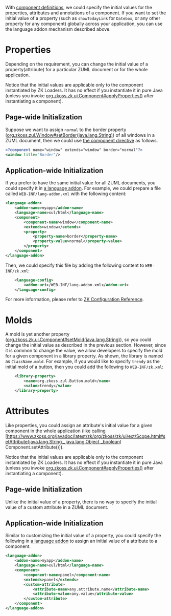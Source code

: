  With [component definitions]({{site.baseurl}}/zk_client_side_ref/language_definition/component),
we could specify the initial values for the properties, attributes and
annotations of a component. If you want to set the initial value of a property (such as `showTodayLink` for `Datebox`, or any other property for any component) globally across your application, you can use the language addon mechanism described above.

# Properties

Depending on the requirement, you can change the initial value of a
property(attribute) for a particular ZUML document or for the whole application.

Notice that the initial values are applicable only to the component
instantiated by ZK Loaders. It has no effect if you instantiate it in
pure Java (unless you invoke
[org.zkoss.zk.ui.Component#applyProperties()](https://www.zkoss.org/javadoc/latest/zk/org/zkoss/zk/ui/Component.html#applyProperties())
after instantiating a component).

## Page-wide Initialization

Suppose we want to assign `normal` to the border property
([org.zkoss.zul.Window#setBorder(java.lang.String)](https://www.zkoss.org/javadoc/latest/zk/org/zkoss/zul/Window.html#setBorder(java.lang.String)))
of all windows in a ZUML document, then we could use [the component directive](zuml_ref/ZUML/Processing_Instructions/component)
as follows.

```xml
<?component name="window" extends="window" border="normal"?>
<window title="Border"/>
```

## Application-wide Initialization

If you prefer to have the same initial value for all ZUML documents, you
could specify it in [a language addon]({{site.baseurl}}/zk_client_side_ref/language_definition). For
example, we could prepare a file called `WEB-INF/lang-addon.xml` with
the following content:

```xml
<language-addon>
    <addon-name>myapp</addon-name>
    <language-name>xul/html</language-name>
    <component>
        <component-name>window</component-name>
        <extends>window</extends>
        <property>
            <property-name>border</property-name>
            <property-value>normal</property-value>
        </property>
    </component>
</language-addon>
```

Then, we could specify this file by adding the following content to
`WEB-INF/zk.xml`:

```xml
    <language-config>
        <addon-uri>/WEB-INF/lang-addon.xml</addon-uri>
    </language-config>
```

For more information, please refer to [ZK Configuration Reference]({{site.baseurl}}/zk_config_ref/the_language-config_element).

# Molds

A mold is yet another property
([org.zkoss.zk.ui.Component#setMold(java.lang.String)](https://www.zkoss.org/javadoc/latest/zk/org/zkoss/zk/ui/Component.html#setMold(java.lang.String))),
so you could change the initial value as described in the previous
section. However, since it is common to change the value, we allow
developers to specify the mold for a given component in a library
property. As shown, the library is named as *`ClassName`*`.mold`. For
example, if you would like to specify `trendy` as the initial mold of a
button, then you could add the following to `WEB-INF/zk.xml`:

```xml
    <library-property>
        <name>org.zkoss.zul.Button.mold</name>
        <value>trendy</value>
    </library-property>
```

# Attributes

Like properties, you could assign an attribute's initial value for a
given component in the whole application (like calling
\[<https://www.zkoss.org/javadoc/latest/zk/org/zkoss/zk/ui/ext/Scope.html#setAttribute(java.lang.String,_java.lang.Object,_boolean>)
Component.setAttribute()\]).

Notice that the initial values are applicable only to the component
instantiated by ZK Loaders. It has no effect if you instantiate it in
pure Java (unless you invoke
[org.zkoss.zk.ui.Component#applyProperties()](https://www.zkoss.org/javadoc/latest/zk/org/zkoss/zk/ui/Component.html#applyProperties())
after instantiating a component).

## Page-wide Initialization

Unlike the initial value of a property, there is no way to specify the
initial value of a custom attribute in a ZUML document.

## Application-wide Initialization

Similar to customizing the initial value of a property, you could
specify the following in [a language addon]({{site.baseurl}}/zk_client_side_ref/language_definition) to
assign an initial value of a attribute to a component.

```xml
<language-addon>
    <addon-name>myapp</addon-name>
    <language-name>xul/html</language-name>
    <component>
        <component-name>panel</component-name>
        <extends>panel</extends>
        <custom-attribute>
            <attribute-name>any.attribute.name</attribute-name>
            <attribute-value>any.value</attribute-value>
        </custom-attribute>
    </component>
</language-addon>
```
